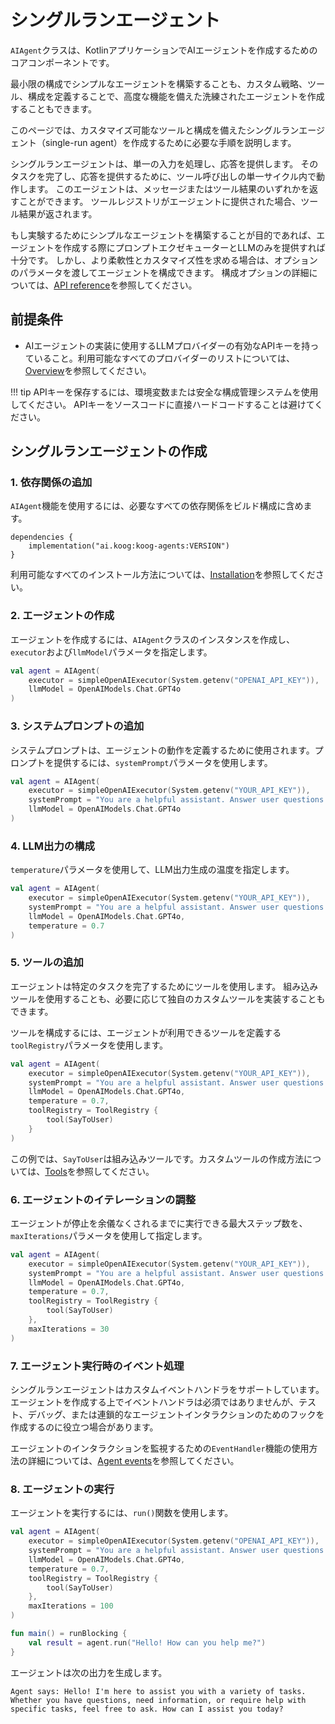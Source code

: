 # シングルランエージェント

`AIAgent`クラスは、KotlinアプリケーションでAIエージェントを作成するためのコアコンポーネントです。

最小限の構成でシンプルなエージェントを構築することも、カスタム戦略、ツール、構成を定義することで、高度な機能を備えた洗練されたエージェントを作成することもできます。

このページでは、カスタマイズ可能なツールと構成を備えたシングルランエージェント（single-run agent）を作成するために必要な手順を説明します。

シングルランエージェントは、単一の入力を処理し、応答を提供します。
そのタスクを完了し、応答を提供するために、ツール呼び出しの単一サイクル内で動作します。
このエージェントは、メッセージまたはツール結果のいずれかを返すことができます。
ツールレジストリがエージェントに提供された場合、ツール結果が返されます。

もし実験するためにシンプルなエージェントを構築することが目的であれば、エージェントを作成する際にプロンプトエクゼキューターとLLMのみを提供すれば十分です。
しかし、より柔軟性とカスタマイズ性を求める場合は、オプションのパラメータを渡してエージェントを構成できます。
構成オプションの詳細については、[API reference](https://api.koog.ai/agents/agents-core/ai.koog.agents.core.agent/-a-i-agent/-a-i-agent.html)を参照してください。

## 前提条件

- AIエージェントの実装に使用するLLMプロバイダーの有効なAPIキーを持っていること。利用可能なすべてのプロバイダーのリストについては、[Overview](index.md)を参照してください。

!!! tip
    APIキーを保存するには、環境変数または安全な構成管理システムを使用してください。
    APIキーをソースコードに直接ハードコードすることは避けてください。

## シングルランエージェントの作成

### 1. 依存関係の追加

`AIAgent`機能を使用するには、必要なすべての依存関係をビルド構成に含めます。

```
dependencies {
    implementation("ai.koog:koog-agents:VERSION")
}
```

利用可能なすべてのインストール方法については、[Installation](index.md#installation)を参照してください。

### 2. エージェントの作成

エージェントを作成するには、`AIAgent`クラスのインスタンスを作成し、`executor`および`llmModel`パラメータを指定します。

```kotlin
val agent = AIAgent(
    executor = simpleOpenAIExecutor(System.getenv("OPENAI_API_KEY")),
    llmModel = OpenAIModels.Chat.GPT4o
)
```

### 3. システムプロンプトの追加

システムプロンプトは、エージェントの動作を定義するために使用されます。プロンプトを提供するには、`systemPrompt`パラメータを使用します。

```kotlin
val agent = AIAgent(
    executor = simpleOpenAIExecutor(System.getenv("YOUR_API_KEY")),
    systemPrompt = "You are a helpful assistant. Answer user questions concisely.",
    llmModel = OpenAIModels.Chat.GPT4o
)
```

### 4. LLM出力の構成

`temperature`パラメータを使用して、LLM出力生成の温度を指定します。

```kotlin
val agent = AIAgent(
    executor = simpleOpenAIExecutor(System.getenv("YOUR_API_KEY")),
    systemPrompt = "You are a helpful assistant. Answer user questions concisely.",
    llmModel = OpenAIModels.Chat.GPT4o,
    temperature = 0.7
)
```

### 5. ツールの追加

エージェントは特定のタスクを完了するためにツールを使用します。
組み込みツールを使用することも、必要に応じて独自のカスタムツールを実装することもできます。

ツールを構成するには、エージェントが利用できるツールを定義する`toolRegistry`パラメータを使用します。

```kotlin
val agent = AIAgent(
    executor = simpleOpenAIExecutor(System.getenv("YOUR_API_KEY")),
    systemPrompt = "You are a helpful assistant. Answer user questions concisely.",
    llmModel = OpenAIModels.Chat.GPT4o,
    temperature = 0.7,
    toolRegistry = ToolRegistry {
        tool(SayToUser)
    }
)
```
この例では、`SayToUser`は組み込みツールです。カスタムツールの作成方法については、[Tools](tools-overview.md)を参照してください。

### 6. エージェントのイテレーションの調整

エージェントが停止を余儀なくされるまでに実行できる最大ステップ数を、`maxIterations`パラメータを使用して指定します。

```kotlin
val agent = AIAgent(
    executor = simpleOpenAIExecutor(System.getenv("YOUR_API_KEY")),
    systemPrompt = "You are a helpful assistant. Answer user questions concisely.",
    llmModel = OpenAIModels.Chat.GPT4o,
    temperature = 0.7,
    toolRegistry = ToolRegistry {
        tool(SayToUser)
    },
    maxIterations = 30
)
```

### 7. エージェント実行時のイベント処理

シングルランエージェントはカスタムイベントハンドラをサポートしています。
エージェントを作成する上でイベントハンドラは必須ではありませんが、テスト、デバッグ、または連鎖的なエージェントインタラクションのためのフックを作成するのに役立つ場合があります。

エージェントのインタラクションを監視するための`EventHandler`機能の使用方法の詳細については、[Agent events](agent-events.md)を参照してください。

### 8. エージェントの実行

エージェントを実行するには、`run()`関数を使用します。

```kotlin
val agent = AIAgent(
    executor = simpleOpenAIExecutor(System.getenv("OPENAI_API_KEY")),
    systemPrompt = "You are a helpful assistant. Answer user questions concisely.",
    llmModel = OpenAIModels.Chat.GPT4o,
    temperature = 0.7,
    toolRegistry = ToolRegistry {
        tool(SayToUser)
    },
    maxIterations = 100
)

fun main() = runBlocking {
    val result = agent.run("Hello! How can you help me?")
}
```

エージェントは次の出力を生成します。

```
Agent says: Hello! I'm here to assist you with a variety of tasks. Whether you have questions, need information, or require help with specific tasks, feel free to ask. How can I assist you today?
```